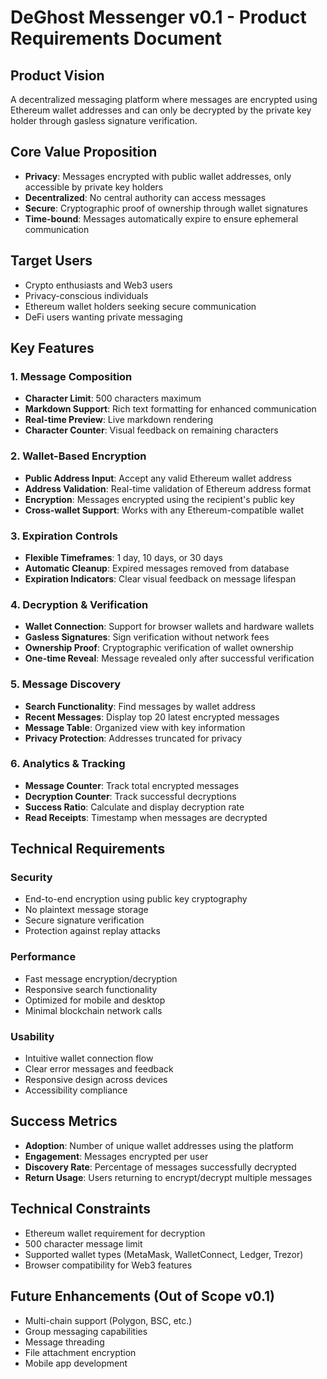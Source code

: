 # DeGhost Messenger v0.1 - Product Requirements Document

## Product Vision
A decentralized messaging platform where messages are encrypted using Ethereum wallet addresses and can only be decrypted by the private key holder through gasless signature verification.

## Core Value Proposition
- **Privacy**: Messages encrypted with public wallet addresses, only accessible by private key holders
- **Decentralized**: No central authority can access messages
- **Secure**: Cryptographic proof of ownership through wallet signatures
- **Time-bound**: Messages automatically expire to ensure ephemeral communication

## Target Users
- Crypto enthusiasts and Web3 users
- Privacy-conscious individuals
- Ethereum wallet holders seeking secure communication
- DeFi users wanting private messaging

## Key Features

### 1. Message Composition
- **Character Limit**: 500 characters maximum
- **Markdown Support**: Rich text formatting for enhanced communication
- **Real-time Preview**: Live markdown rendering
- **Character Counter**: Visual feedback on remaining characters

### 2. Wallet-Based Encryption
- **Public Address Input**: Accept any valid Ethereum wallet address
- **Address Validation**: Real-time validation of Ethereum address format
- **Encryption**: Messages encrypted using the recipient's public key
- **Cross-wallet Support**: Works with any Ethereum-compatible wallet

### 3. Expiration Controls
- **Flexible Timeframes**: 1 day, 10 days, or 30 days
- **Automatic Cleanup**: Expired messages removed from database
- **Expiration Indicators**: Clear visual feedback on message lifespan

### 4. Decryption & Verification
- **Wallet Connection**: Support for browser wallets and hardware wallets
- **Gasless Signatures**: Sign verification without network fees
- **Ownership Proof**: Cryptographic verification of wallet ownership
- **One-time Reveal**: Message revealed only after successful verification

### 5. Message Discovery
- **Search Functionality**: Find messages by wallet address
- **Recent Messages**: Display top 20 latest encrypted messages
- **Message Table**: Organized view with key information
- **Privacy Protection**: Addresses truncated for privacy

### 6. Analytics & Tracking
- **Message Counter**: Track total encrypted messages
- **Decryption Counter**: Track successful decryptions
- **Success Ratio**: Calculate and display decryption rate
- **Read Receipts**: Timestamp when messages are decrypted

## Technical Requirements

### Security
- End-to-end encryption using public key cryptography
- No plaintext message storage
- Secure signature verification
- Protection against replay attacks

### Performance
- Fast message encryption/decryption
- Responsive search functionality
- Optimized for mobile and desktop
- Minimal blockchain network calls

### Usability
- Intuitive wallet connection flow
- Clear error messages and feedback
- Responsive design across devices
- Accessibility compliance

## Success Metrics
- **Adoption**: Number of unique wallet addresses using the platform
- **Engagement**: Messages encrypted per user
- **Discovery Rate**: Percentage of messages successfully decrypted
- **Return Usage**: Users returning to encrypt/decrypt multiple messages

## Technical Constraints
- Ethereum wallet requirement for decryption
- 500 character message limit
- Supported wallet types (MetaMask, WalletConnect, Ledger, Trezor)
- Browser compatibility for Web3 features

## Future Enhancements (Out of Scope v0.1)
- Multi-chain support (Polygon, BSC, etc.)
- Group messaging capabilities
- Message threading
- File attachment encryption
- Mobile app development